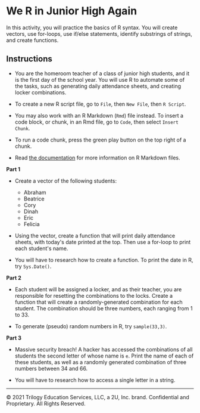 # We R in Junior High Again

In this activity, you will practice the basics of R syntax. You will create vectors, use for-loops, use if/else statements, identify substrings of strings, and create functions.

## Instructions

* You are the homeroom teacher of a class of junior high students, and it is the first day of the school year. You will use R to automate some of the tasks, such as generating daily attendance sheets, and creating locker combinations.

* To create a new R script file, go to `File`, then `New File`, then `R Script`.

* You may also work with an R Markdown (`Rmd`) file instead. To insert a code block, or chunk, in an Rmd file, go to `Code`, then select `Insert Chunk`.

* To run a code chunk, press the green play button on the top right of a chunk.

* Read [the documentation](https://rmarkdown.rstudio.com/lesson-1.html) for more information on R Markdown files.

**Part 1**

* Create a vector of the following students:

  * Abraham
  * Beatrice
  * Cory
  * Dinah
  * Eric
  * Felicia

* Using the vector, create a function that will print daily attendance sheets, with today's date printed at the top. Then use a for-loop to print each student's name.

* You will have to research how to create a function. To print the date in R, try `Sys.Date()`.

**Part 2**

* Each student will be assigned a locker, and as their teacher, you are responsible for resetting the combinations to the locks. Create a function that will create a randomly-generated combination for each student. The combination should be three numbers, each ranging from 1 to 33.

* To generate (pseudo) random numbers in R, try `sample(33,3)`.

**Part 3**

* Massive security breach! A hacker has accessed the combinations of all students the second letter of whose name is `e`. Print the name of each of these students, as well as a randomly generated combination of three numbers between 34 and 66.

* You will have to research how to access a single letter in a string.

---

© 2021 Trilogy Education Services, LLC, a 2U, Inc. brand. Confidential and Proprietary. All Rights Reserved.
